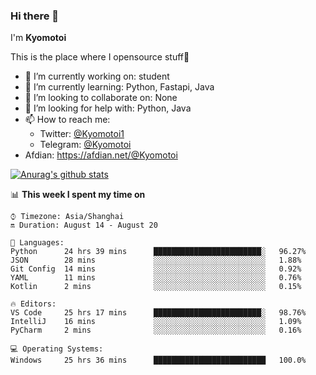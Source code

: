 ### Hi there 👋

I'm **Kyomotoi**

This is the place where I opensource stuff🤺

- 🔭 I’m currently working on: student
- 🌱 I’m currently learning: Python, Fastapi, Java
- 👯 I’m looking to collaborate on: None
- 🤔 I’m looking for help with: Python, Java
- 📫 How to reach me: 
    - Twitter: [@Kyomotoi1](https://twitter.com/Kyomotoi1) 
    - Telegram: [@Kyomotoi](https://t.me/Kyomotoi)
- Afdian: <https://afdian.net/@Kyomotoi>

[![Anurag's github stats](https://github-readme-stats.vercel.app/api?username=kyomotoi)](https://github.com/anuraghazra/github-readme-stats)

📊 **This week I spent my time on**
<!--START_SECTION:waka-->
```text
⌚︎ Timezone: Asia/Shanghai
🔛 Duration: August 14 - August 20

💬 Languages: 
Python      24 hrs 39 mins      ████████████████████████░   96.27% 
JSON        28 mins             ░░░░░░░░░░░░░░░░░░░░░░░░░   1.88% 
Git Config  14 mins             ░░░░░░░░░░░░░░░░░░░░░░░░░   0.92% 
YAML        11 mins             ░░░░░░░░░░░░░░░░░░░░░░░░░   0.76% 
Kotlin      2 mins              ░░░░░░░░░░░░░░░░░░░░░░░░░   0.15%

🔥 Editors: 
VS Code     25 hrs 17 mins      ████████████████████████░   98.76% 
IntelliJ    16 mins             ░░░░░░░░░░░░░░░░░░░░░░░░░   1.09% 
PyCharm     2 mins              ░░░░░░░░░░░░░░░░░░░░░░░░░   0.16%

💻 Operating Systems: 
Windows     25 hrs 36 mins      █████████████████████████   100.0%
```
<!--END_SECTION:waka-->
